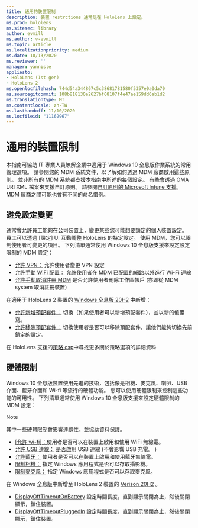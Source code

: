 ```yaml
---
title: 通用的裝置限制
description: 裝置 restrctions 通常是在 HoloLens 上設定。
ms.prod: hololens
ms.sitesec: library
author: evmill
ms.author: v-evmill
ms.topic: article
ms.localizationpriority: medium
ms.date: 10/13/2020
ms.reviewer: ''
manager: yannisle
appliesto:
- HoloLens (1st gen)
- HoloLens 2
ms.openlocfilehash: 744d54a344867c5c38681781580f5357e0a0da70
ms.sourcegitcommit: 108b818130e2627bf08107f4e47ae159dd6ab1d2
ms.translationtype: MT
ms.contentlocale: zh-TW
ms.lasthandoff: 11/10/2020
ms.locfileid: "11162967"
---
```

# 通用的裝置限制 

本指南可協助 IT 專業人員瞭解企業中適用于 Windows 10 全息版作業系統的常用管理選項。 請參閱您的 MDM 系統文件，以了解如何透過 MDM 廠商啟用這些原則。 並非所有的 MDM 系統都支援本指南中所述的每個設定。 有些會透過 OMA URI XML 檔案來支援自訂原則。 請參閱[自訂原則的 Microsoft Intune 支援](https://docs.microsoft.com/mem/intune/configuration/custom-settings-windows-10)。 MDM 廠商之間可能也會有不同的命名慣例。

## 避免設定變更
通常會允許員工能夠在公司裝置上，變更某些您可能想要鎖定的個人裝置設定。 員工可以透過 [設定] UI 互動調整 HoloLens 的特定設定。 使用 MDM，您可以限制使用者可變更的項目。 下列清單通常使用 Windows 10 全息版支援來設定設定限制的 MDM 設定：
-   [允許 VPN：](https://docs.microsoft.com/windows/client-management/mdm/policy-csp-settings#settings-allowvpn) 允許使用者變更 VPN 設定
-   [允許手動 WiFi 配置：](https://docs.microsoft.com/windows/client-management/mdm/policy-csp-wifi#wifi-allowmanualwificonfiguration) 允許使用者在 MDM 已配置的網路以外進行 Wi-Fi 連線
-   [允許手動取消註冊 MDM](https://docs.microsoft.com/windows/client-management/mdm/policy-csp-experience#experience-allowmanualmdmunenrollment) 是否允許使用者刪除工作區帳戶 (亦即從 MDM system 取消註冊裝置) 

在適用于 HoloLens 2 裝置的 [Windows 全息版 20H2](hololens-release-notes.md#windows-holographic-version-20h2) 中新增：
- [允許新增預配套件：](https://docs.microsoft.com/windows/client-management/mdm/policy-csp-security#security-allowaddprovisioningpackage) 切換（如果使用者可以新增預配套件），並以新的值覆寫。
- [允許移除預配套件：](https://docs.microsoft.com/windows/client-management/mdm/policy-csp-security#security-allowremoveprovisioningpackage) 切換使用者是否可以移除預配套件，讓他們能夠切換先前鎖定的設定。

在 HoloLens 支援的[策略 csp](https://docs.microsoft.com/windows/client-management/mdm/policy-csps-supported-by-hololens2)中尋找更多關於策略選項的詳細資料

## 硬體限制
Windows 10 全息版裝置使用先進的技術，包括像是相機、麥克風、喇叭、USB 介面、藍牙介面和 Wi-fi 等流行的硬體功能。 您可以使用硬體限制來控制這些功能的可用性。
下列清單通常使用 Windows 10 全息版支援來設定硬體限制的 MDM 設定：

> [!NOTE]
> 其中一些硬體限制會影響連線性，並協助資料保護。

-   [[允許 wi-fi]：](https://docs.microsoft.com/windows/client-management/mdm/policy-csp-wifi#wifi-allowwifi)使用者是否可以在裝置上啟用和使用 WiFi 無線電。
-   [允許 USB 連線：](https://docs.microsoft.com/windows/client-management/mdm/policy-csp-connectivity#connectivity-allowusbconnection) 是否啟用 USB 連線 (不會影響 USB 充電。 ) 
-   [允許藍牙：](https://docs.microsoft.com/windows/client-management/mdm/policy-csp-connectivity#connectivity-allowbluetooth) 使用者是否可以在裝置上啟用和使用藍牙無線電。
-   [限制相機：](https://docs.microsoft.com/windows/client-management/mdm/policy-csp-privacy#privacy-letappsaccesscamera) 指定 Windows 應用程式是否可以存取攝影機。
-   [限制麥克風：](https://docs.microsoft.com/windows/client-management/mdm/policy-csp-privacy#privacy-letappsaccessmicrophone) 指定 Windows 應用程式是否可以存取麥克風。

在 Windows 全息版中新增至 HoloLens 2 裝置的 [Verison 20H2](hololens-release-notes.md#windows-holographic-version-20h2) 。 
- [DisplayOffTimeoutOnBattery](https://docs.microsoft.com/windows/client-management/mdm/policy-csp-power#power-displayofftimeoutonbattery) 設定時間長度，直到顯示關閉為止，然後關閉顯示，鎖住裝置。 
- [DisplayOffTimeoutPluggedIn](https://docs.microsoft.com/windows/client-management/mdm/policy-csp-power#power-displayofftimeoutpluggedin) 設定時間長度，直到顯示關閉為止，然後關閉顯示，鎖住裝置。 
